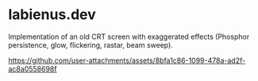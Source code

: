 # labienus.dev

Implementation of an old CRT screen with exaggerated effects (Phosphor persistence, glow, flickering, rastar, beam sweep).

https://github.com/user-attachments/assets/8bfa1c86-1099-478a-ad2f-ac8a0558698f

